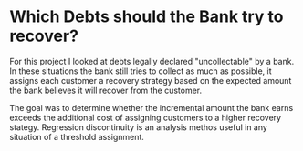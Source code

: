 # Which Debts should the Bank try to recover?

For this project I looked at debts legally declared "uncollectable" by a bank. 
In these situations the bank still tries to collect as much as possible, it assigns each customer a recovery strategy based on the expected amount
the bank believes it will recover from the customer.

The goal was to determine whether the incremental amount the bank earns exceeds the additional cost of assigning customers to a higher recovery stategy.
Regression discontinuity is an analysis methos useful in any situation of a threshold assignment.
